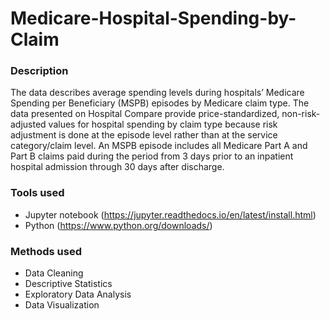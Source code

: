 # Medicare-Hospital-Spending-by-Claim

<h3> Description </h3>
The data describes average spending levels during hospitals’ Medicare Spending per Beneficiary (MSPB) episodes by Medicare claim type. The data presented on Hospital Compare provide price-standardized, non-risk-adjusted values for hospital spending by claim type because risk adjustment is done at the episode level rather than at the service category/claim level. An MSPB episode includes all Medicare Part A and Part B claims paid during the period from 3 days prior to an inpatient hospital admission through 30 days after discharge.

<h3> Tools used </h3>

- Jupyter notebook (https://jupyter.readthedocs.io/en/latest/install.html)
- Python (https://www.python.org/downloads/)

<h3> Methods used </h3>

- Data Cleaning
- Descriptive Statistics
- Exploratory Data Analysis
- Data Visualization
